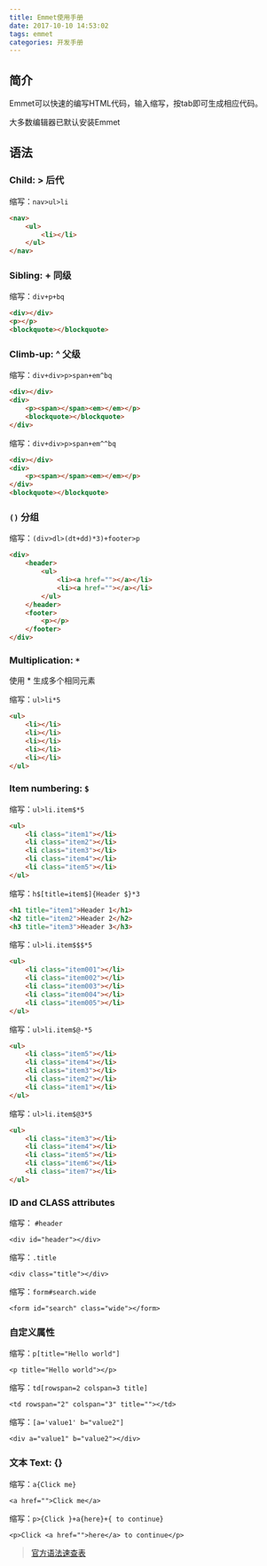 ```yaml
---
title: Emmet使用手册
date: 2017-10-10 14:53:02
tags: emmet
categories: 开发手册
---
```


## 简介

Emmet可以快速的编写HTML代码，输入缩写，按tab即可生成相应代码。

大多数编辑器已默认安装Emmet
<!--more-->

## 语法

### Child: >  后代

缩写：`nav>ul>li`

```html
<nav>
    <ul>
        <li></li>
    </ul>
</nav>
```

### Sibling: + 同级

缩写：`div+p+bq`

```html
<div></div>
<p></p>
<blockquote></blockquote>
```

### Climb-up: ^ 父级

缩写：`div+div>p>span+em^bq`

```html
<div></div>
<div>
    <p><span></span><em></em></p>
    <blockquote></blockquote>
</div>
```

缩写：`div+div>p>span+em^^bq`

```html
<div></div>
<div>
    <p><span></span><em></em></p>
</div>
<blockquote></blockquote>
```

### `()` 分组

缩写：`(div>dl>(dt+dd)*3)+footer>p`

```html
<div>
    <header>
        <ul>
            <li><a href=""></a></li>
            <li><a href=""></a></li>
        </ul>
    </header>
    <footer>
        <p></p>
    </footer>
</div>
```

### Multiplication: `*`

使用 * 生成多个相同元素

缩写：`ul>li*5`

```html
<ul>
    <li></li>
    <li></li>
    <li></li>
    <li></li>
    <li></li>
</ul>
```

### Item numbering: `$`

缩写：`ul>li.item$*5`

```html
<ul>
    <li class="item1"></li>
    <li class="item2"></li>
    <li class="item3"></li>
    <li class="item4"></li>
    <li class="item5"></li>
</ul>
```


缩写：`h$[title=item$]{Header $}*3`

```html
<h1 title="item1">Header 1</h1>
<h2 title="item2">Header 2</h2>
<h3 title="item3">Header 3</h3>
```

缩写：`ul>li.item$$$*5`

```html
<ul>
    <li class="item001"></li>
    <li class="item002"></li>
    <li class="item003"></li>
    <li class="item004"></li>
    <li class="item005"></li>
</ul>
```

缩写：`ul>li.item$@-*5`

```html
<ul>
    <li class="item5"></li>
    <li class="item4"></li>
    <li class="item3"></li>
    <li class="item2"></li>
    <li class="item1"></li>
</ul>
```

缩写：`ul>li.item$@3*5`

```html
<ul>
    <li class="item3"></li>
    <li class="item4"></li>
    <li class="item5"></li>
    <li class="item6"></li>
    <li class="item7"></li>
</ul> 
```

### ID and CLASS attributes

缩写： `#header`
```    
<div id="header"></div> 
```

缩写：`.title`
```
<div class="title"></div> 
```

缩写：`form#search.wide`
```
<form id="search" class="wide"></form>
```

### 自定义属性


缩写：`p[title="Hello world"]`
```
<p title="Hello world"></p>
```
缩写：`td[rowspan=2 colspan=3 title]`
```
<td rowspan="2" colspan="3" title=""></td>
```
缩写：`[a='value1' b="value2"]`
```
<div a="value1" b="value2"></div> 
```
### 文本 Text: {}


缩写：`a{Click me}`

```
<a href="">Click me</a>
```

缩写：`p>{Click }+a{here}+{ to continue}`

```
<p>Click <a href="">here</a> to continue</p>
```

> [官方语法速查表](http://docs.emmet.io/cheat-sheet/ "官方语法速查表")